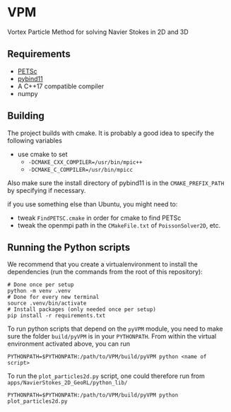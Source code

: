 # VPM
Vortex Particle Method for solving Navier Stokes in 2D and 3D

## Requirements

* [PETSc](https://petsc.org/release/)
* [pybind11](https://github.com/pybind/pybind11)
* A C++17 compatible compiler
* numpy

## Building

The project builds with cmake. It is probably a good idea to specify the following variables
* use cmake to set
    * ```-DCMAKE_CXX_COMPILER=/usr/bin/mpic++```
    * ```-DCMAKE_C_COMPILER=/usr/bin/mpicc```

Also make sure the install directory of pybind11 is in the ```CMAKE_PREFIX_PATH``` by specifying if necessary.

if you use something else than Ubuntu, you might need to:

* tweak ```FindPETSC.cmake``` in order for cmake to find PETSc
* tweak the openmpi path in the ```CMakeFile.txt``` of ```PoissonSolver2D```, etc.

## Running the Python scripts

We recommend that you create a virtualenvironment to install the dependencies (run the commands from the root of this repository):

    # Done once per setup
    python -m venv .venv
    # Done for every new terminal
    source .venv/bin/activate
    # Install packages (only needed once per setup)
    pip install -r requirements.txt

To run python scripts that depend on the ```pyVPM``` module, you need to make sure the folder ```build/pyVPM``` is in your ```PYTHONPATH```. From within the virtual environment activated above, you can run

    PYTHONPATH=$PYTHONPATH:/path/to/VPM/build/pyVPM python <name of script>

To run the ```plot_particles2d.py``` script, one could therefore run from ```apps/NavierStokes_2D_GeoRL/python_lib/```

    PYTHONPATH=$PYTHONPATH:/path/to/VPM/build/pyVPM python plot_particles2d.py




